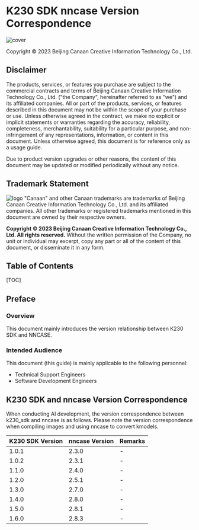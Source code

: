 # K230 SDK nncase Version Correspondence

![cover](../../zh/03_other/images/canaan-cover.png)

Copyright © 2023 Beijing Canaan Creative Information Technology Co., Ltd.

<div style="page-break-after:always"></div>

## Disclaimer

The products, services, or features you purchase are subject to the commercial contracts and terms of Beijing Canaan Creative Information Technology Co., Ltd. ("the Company", hereinafter referred to as "we") and its affiliated companies. All or part of the products, services, or features described in this document may not be within the scope of your purchase or use. Unless otherwise agreed in the contract, we make no explicit or implicit statements or warranties regarding the accuracy, reliability, completeness, merchantability, suitability for a particular purpose, and non-infringement of any representations, information, or content in this document. Unless otherwise agreed, this document is for reference only as a usage guide.

Due to product version upgrades or other reasons, the content of this document may be updated or modified periodically without any notice.

## Trademark Statement

![logo](../../zh/03_other/images/logo.png) "Canaan" and other Canaan trademarks are trademarks of Beijing Canaan Creative Information Technology Co., Ltd. and its affiliated companies. All other trademarks or registered trademarks mentioned in this document are owned by their respective owners.

**Copyright © 2023 Beijing Canaan Creative Information Technology Co., Ltd. All rights reserved.**
Without the written permission of the Company, no unit or individual may excerpt, copy any part or all of the content of this document, or disseminate it in any form.

<div style="page-break-after:always"></div>

## Table of Contents

[TOC]

## Preface

### Overview

This document mainly introduces the version relationship between K230 SDK and NNCASE.

### Intended Audience

This document (this guide) is mainly applicable to the following personnel:

- Technical Support Engineers
- Software Development Engineers

## K230 SDK and nncase Version Correspondence

When conducting AI development, the version correspondence between k230_sdk and nncase is as follows. Please note the version correspondence when compiling images and using nncase to convert kmodels.

| K230 SDK Version | nncase Version | Remarks |
| ---------------- | -------------- | ------- |
| 1.0.1            | 2.3.0          | -       |
| 1.0.2            | 2.3.1          | -       |
| 1.1.0            | 2.4.0          | -       |
| 1.2.0            | 2.5.1          | -       |
| 1.3.0            | 2.7.0          | -       |
| 1.4.0            | 2.8.0          | -       |
| 1.5.0            | 2.8.1          | -       |
| 1.6.0            | 2.8.3          | -       |
